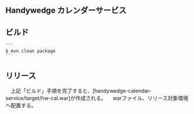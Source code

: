 Handywedge カレンダーサービス
------------------------------------

## ビルド

    ```
    $ mvn clean package
    ```

## リリース

　上記「ビルド」手順を完了すると、[handywedge-calendar-service/target/hw-cal.war]が作成される。
　warファイル、リリース対象環境へ配置する。


